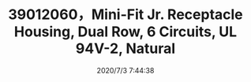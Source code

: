 ﻿---
layout: post 
title: 39012060，Mini-Fit Jr. Receptacle Housing, Dual Row, 6 Circuits, UL 94V-2, Natural
tags: 5557
categories: housing-terminal
overview: Mini-Fit Jr. Receptacle Housing, Dual Row, 6 Circuits, UL 94V-2, Natural
part_number: 39012060
thumb_img: static/202007/417-thumb-20200703154516.jpg
small_img: static/202007/417-20200703154516.jpg
date: 2020/7/3 7:44:38
---



